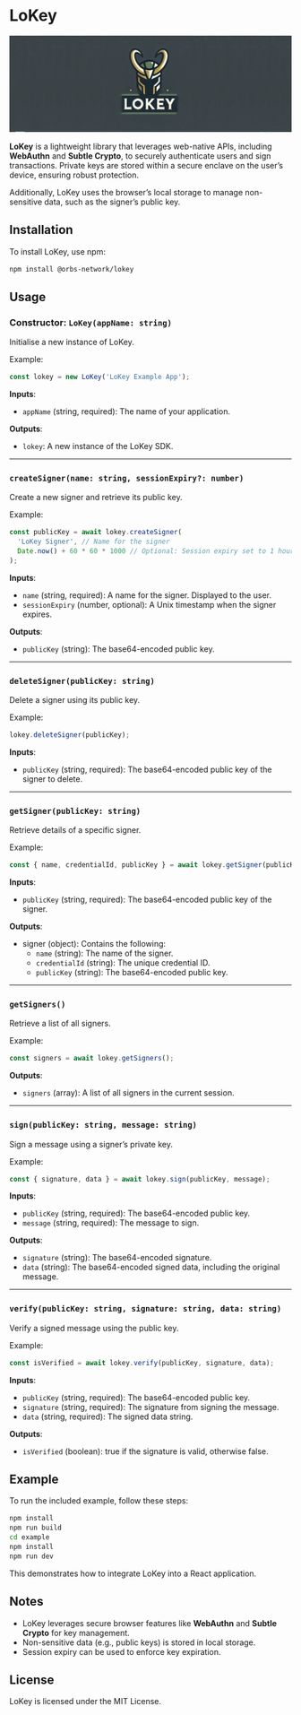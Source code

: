 # LoKey

![LoKey](https://github.com/orbs-network/lokey/blob/main/src/images/lokey-banner.png?raw=true)

**LoKey** is a lightweight library that leverages web-native APIs, including **WebAuthn** and **Subtle Crypto**, to securely authenticate users and sign transactions. Private keys are stored within a secure enclave on the user’s device, ensuring robust protection.

Additionally, LoKey uses the browser’s local storage to manage non-sensitive data, such as the signer’s public key.

## Installation

To install LoKey, use npm:

```bash
npm install @orbs-network/lokey
```

## Usage

### Constructor: `LoKey(appName: string)`

Initialise a new instance of LoKey.

Example:

```javascript
const lokey = new LoKey('LoKey Example App');
```

**Inputs**:

- `appName` (string, required): The name of your application.

**Outputs**:

- `lokey`: A new instance of the LoKey SDK.

---

### `createSigner(name: string, sessionExpiry?: number)`

Create a new signer and retrieve its public key.

Example:

```javascript
const publicKey = await lokey.createSigner(
  'LoKey Signer', // Name for the signer
  Date.now() + 60 * 60 * 1000 // Optional: Session expiry set to 1 hour
);
```

**Inputs**:

- `name` (string, required): A name for the signer. Displayed to the user.
- `sessionExpiry` (number, optional): A Unix timestamp when the signer expires.

**Outputs**:

- `publicKey` (string): The base64-encoded public key.

---

### `deleteSigner(publicKey: string)`

Delete a signer using its public key.

Example:

```javascript
lokey.deleteSigner(publicKey);
```

**Inputs**:

- `publicKey` (string, required): The base64-encoded public key of the signer to delete.

---

### `getSigner(publicKey: string)`

Retrieve details of a specific signer.

Example:

```javascript
const { name, credentialId, publicKey } = await lokey.getSigner(publicKey);
```

**Inputs**:

- `publicKey` (string, required): The base64-encoded public key of the signer.

**Outputs**:

- signer (object): Contains the following:
  - `name` (string): The name of the signer.
  - `credentialId` (string): The unique credential ID.
  - `publicKey` (string): The base64-encoded public key.

---

### `getSigners()`

Retrieve a list of all signers.

Example:

```javascript
const signers = await lokey.getSigners();
```

**Outputs**:

- `signers` (array): A list of all signers in the current session.

---

### `sign(publicKey: string, message: string)`

Sign a message using a signer’s private key.

Example:

```javascript
const { signature, data } = await lokey.sign(publicKey, message);
```

**Inputs**:

- `publicKey` (string, required): The base64-encoded public key.
- `message` (string, required): The message to sign.

**Outputs**:

- `signature` (string): The base64-encoded signature.
- `data` (string): The base64-encoded signed data, including the original message.

---

### `verify(publicKey: string, signature: string, data: string)`

Verify a signed message using the public key.

Example:

```javascript
const isVerified = await lokey.verify(publicKey, signature, data);
```

**Inputs**:

- `publicKey` (string, required): The base64-encoded public key.
- `signature` (string, required): The signature from signing the message.
- `data` (string, required): The signed data string.

**Outputs**:

- `isVerified` (boolean): true if the signature is valid, otherwise false.

## Example

To run the included example, follow these steps:

```bash
npm install
npm run build
cd example
npm install
npm run dev
```

This demonstrates how to integrate LoKey into a React application.

## Notes

- LoKey leverages secure browser features like **WebAuthn** and **Subtle Crypto** for key management.
- Non-sensitive data (e.g., public keys) is stored in local storage.
- Session expiry can be used to enforce key expiration.

## License

LoKey is licensed under the MIT License.
